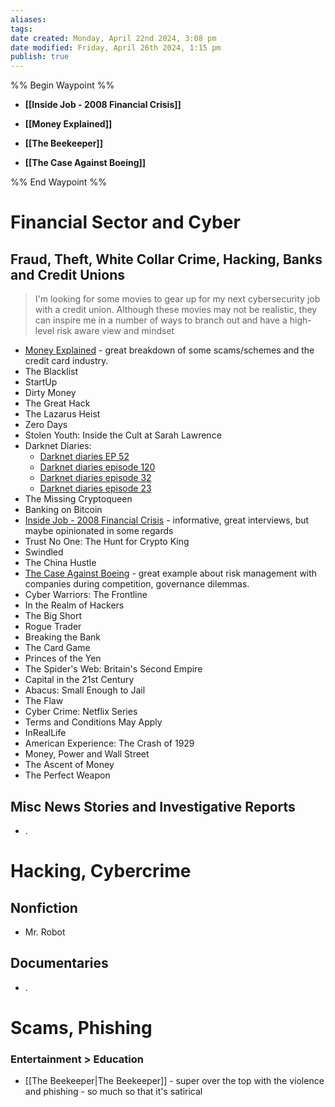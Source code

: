 ```yaml
---
aliases: 
tags: 
date created: Monday, April 22nd 2024, 3:08 pm
date modified: Friday, April 26th 2024, 1:15 pm
publish: true
---
```


%% Begin Waypoint %%
- **[[Inside Job - 2008 Financial Crisis]]**

- **[[Money Explained]]**
- **[[The Beekeeper]]**
- **[[The Case Against Boeing]]**

%% End Waypoint %%
# Financial Sector and Cyber
## Fraud, Theft, White Collar Crime, Hacking, Banks and Credit Unions
> I'm looking for some movies to gear up for my next cybersecurity job with a credit union.  Although these movies may not be realistic, they can inspire me in a number of ways to branch out and have a high-level risk aware view and mindset

- [Money Explained](Money%20Explained/Money%20Explained.md) - great breakdown of some scams/schemes and the credit card industry.
- The Blacklist
- StartUp
- Dirty Money
- The Great Hack
- The Lazarus Heist
- Zero Days
- Stolen Youth: Inside the Cult at Sarah Lawrence
- Darknet Diaries:
	- [Darknet diaries EP 52](../../CybersaderNotion/05%20Notes%20-%20Classes,%20Presentations,%20Pods/Darknet%20diaries%20EP%2052.md) 
	- [Darknet diaries episode 120](../../CybersaderNotion/05%20Notes%20-%20Classes,%20Presentations,%20Pods/Darknet%20diaries%20episode%20120.md) 
	- [Darknet diaries episode 32](../../CybersaderNotion/05%20Notes%20-%20Classes,%20Presentations,%20Pods/Darknet%20diaries%20episode%2032.md) 
	- [Darknet diaries episode 23](../../CybersaderNotion/05%20Notes%20-%20Classes,%20Presentations,%20Pods/Darknet%20diaries%20episode%2023.md) 
- The Missing Cryptoqueen
- Banking on Bitcoin
- [Inside Job - 2008 Financial Crisis](Inside%20Job%20-%202008%20Financial%20Crisis/Inside%20Job%20-%202008%20Financial%20Crisis.md) - informative, great interviews, but maybe opinionated in some regards
- Trust No One: The Hunt for Crypto King
- Swindled
- The China Hustle
- [The Case Against Boeing](The%20Case%20Against%20Boeing/The%20Case%20Against%20Boeing.md) - great example about risk management with companies during competition, governance dilemmas.
- Cyber Warriors: The Frontline
- In the Realm of Hackers
- The Big Short
- Rogue Trader
- Breaking the Bank
- The Card Game
- Princes of the Yen
- The Spider's Web: Britain's Second Empire
- Capital in the 21st Century
- Abacus: Small Enough to Jail
- The Flaw
- Cyber Crime: Netflix Series
- Terms and Conditions May Apply
- InRealLife
- American Experience: The Crash of 1929
- Money, Power and Wall Street
- The Ascent of Money
- The Perfect Weapon
## Misc News Stories and Investigative Reports
- .
# Hacking, Cybercrime
## Nonfiction
- Mr. Robot
## Documentaries
- .
# Scams, Phishing
### Entertainment > Education
- [[The Beekeeper|The Beekeeper]] - super over the top with the violence and phishing - so much so that it's satirical
